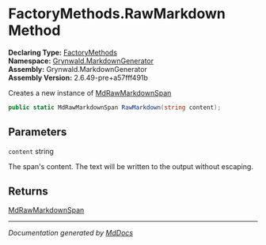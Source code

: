 ﻿<!--  
  <auto-generated>   
    The contents of this file were generated by a tool.  
    Changes to this file may be list if the file is regenerated  
  </auto-generated>   
-->

# FactoryMethods.RawMarkdown Method

**Declaring Type:** [FactoryMethods](../index.md)  
**Namespace:** [Grynwald.MarkdownGenerator](../../index.md)  
**Assembly:** Grynwald.MarkdownGenerator  
**Assembly Version:** 2.6.49\-pre+a57fff491b

Creates a new instance of [MdRawMarkdownSpan](../../MdRawMarkdownSpan/index.md)

```csharp
public static MdRawMarkdownSpan RawMarkdown(string content);
```

## Parameters

`content`  string

The span's content. The text will be written to the output without escaping.

## Returns

[MdRawMarkdownSpan](../../MdRawMarkdownSpan/index.md)

___

*Documentation generated by [MdDocs](https://github.com/ap0llo/mddocs)*
